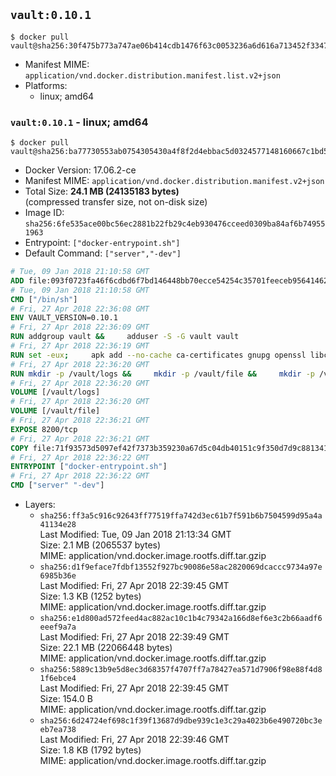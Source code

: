 ## `vault:0.10.1`

```console
$ docker pull vault@sha256:30f475b773a747ae06b414cdb1476f63c0053236a6d616a713452f3347a713f1
```

-	Manifest MIME: `application/vnd.docker.distribution.manifest.list.v2+json`
-	Platforms:
	-	linux; amd64

### `vault:0.10.1` - linux; amd64

```console
$ docker pull vault@sha256:ba77730553ab0754305430a4f8f2d4ebbac5d0324577148160667c1bd54c76c2
```

-	Docker Version: 17.06.2-ce
-	Manifest MIME: `application/vnd.docker.distribution.manifest.v2+json`
-	Total Size: **24.1 MB (24135183 bytes)**  
	(compressed transfer size, not on-disk size)
-	Image ID: `sha256:6fe535ace00bc56ec2881b22fb29c4eb930476cceed0309ba84af6b749551963`
-	Entrypoint: `["docker-entrypoint.sh"]`
-	Default Command: `["server","-dev"]`

```dockerfile
# Tue, 09 Jan 2018 21:10:58 GMT
ADD file:093f0723fa46f6cdbd6f7bd146448bb70ecce54254c35701feeceb956414622f in / 
# Tue, 09 Jan 2018 21:10:58 GMT
CMD ["/bin/sh"]
# Fri, 27 Apr 2018 22:36:08 GMT
ENV VAULT_VERSION=0.10.1
# Fri, 27 Apr 2018 22:36:09 GMT
RUN addgroup vault &&     adduser -S -G vault vault
# Fri, 27 Apr 2018 22:36:19 GMT
RUN set -eux;     apk add --no-cache ca-certificates gnupg openssl libcap su-exec dumb-init &&     apkArch="$(apk --print-arch)";     case "$apkArch" in         armhf) ARCH='arm' ;;         aarch64) ARCH='arm64' ;;         x86_64) ARCH='amd64' ;;         x86) ARCH='386' ;;         *) echo >&2 "error: unsupported architecture: $apkArch"; exit 1 ;;     esac &&     gpg --keyserver hkp://pgp.mit.edu:80 --recv-keys 91A6E7F85D05C65630BEF18951852D87348FFC4C &&     mkdir -p /tmp/build &&     cd /tmp/build &&     wget https://releases.hashicorp.com/vault/${VAULT_VERSION}/vault_${VAULT_VERSION}_linux_${ARCH}.zip &&     wget https://releases.hashicorp.com/vault/${VAULT_VERSION}/vault_${VAULT_VERSION}_SHA256SUMS &&     wget https://releases.hashicorp.com/vault/${VAULT_VERSION}/vault_${VAULT_VERSION}_SHA256SUMS.sig &&     gpg --batch --verify vault_${VAULT_VERSION}_SHA256SUMS.sig vault_${VAULT_VERSION}_SHA256SUMS &&     grep vault_${VAULT_VERSION}_linux_${ARCH}.zip vault_${VAULT_VERSION}_SHA256SUMS | sha256sum -c &&     unzip -d /bin vault_${VAULT_VERSION}_linux_${ARCH}.zip &&     cd /tmp &&     rm -rf /tmp/build &&     gpgconf --kill dirmngr &&     gpgconf --kill gpg-agent &&     apk del gnupg openssl &&     rm -rf /root/.gnupg
# Fri, 27 Apr 2018 22:36:20 GMT
RUN mkdir -p /vault/logs &&     mkdir -p /vault/file &&     mkdir -p /vault/config &&     chown -R vault:vault /vault
# Fri, 27 Apr 2018 22:36:20 GMT
VOLUME [/vault/logs]
# Fri, 27 Apr 2018 22:36:20 GMT
VOLUME [/vault/file]
# Fri, 27 Apr 2018 22:36:21 GMT
EXPOSE 8200/tcp
# Fri, 27 Apr 2018 22:36:21 GMT
COPY file:71f93573d5097ef42f7373b359230a67d5c04db40151c9f350d7d9c881341c67 in /usr/local/bin/docker-entrypoint.sh 
# Fri, 27 Apr 2018 22:36:22 GMT
ENTRYPOINT ["docker-entrypoint.sh"]
# Fri, 27 Apr 2018 22:36:22 GMT
CMD ["server" "-dev"]
```

-	Layers:
	-	`sha256:ff3a5c916c92643ff77519ffa742d3ec61b7f591b6b7504599d95a4a41134e28`  
		Last Modified: Tue, 09 Jan 2018 21:13:34 GMT  
		Size: 2.1 MB (2065537 bytes)  
		MIME: application/vnd.docker.image.rootfs.diff.tar.gzip
	-	`sha256:d1f9eface7fdbf13552f927bc90086e58ac2820069dcaccc9734a97e6985b36e`  
		Last Modified: Fri, 27 Apr 2018 22:39:45 GMT  
		Size: 1.3 KB (1252 bytes)  
		MIME: application/vnd.docker.image.rootfs.diff.tar.gzip
	-	`sha256:e1d800ad572feed4ac882ac10c1b4c79342a166d8ef6e3c2b66aadf6eeef9a7a`  
		Last Modified: Fri, 27 Apr 2018 22:39:49 GMT  
		Size: 22.1 MB (22066448 bytes)  
		MIME: application/vnd.docker.image.rootfs.diff.tar.gzip
	-	`sha256:5889c13b9e5d8ec3d68357f4707ff7a78427ea571d7906f98e88f4d81f6ebce4`  
		Last Modified: Fri, 27 Apr 2018 22:39:45 GMT  
		Size: 154.0 B  
		MIME: application/vnd.docker.image.rootfs.diff.tar.gzip
	-	`sha256:6d24724ef698c1f39f13687d9dbe939c1e3c29a4023b6e490720bc3eeb7ea738`  
		Last Modified: Fri, 27 Apr 2018 22:39:46 GMT  
		Size: 1.8 KB (1792 bytes)  
		MIME: application/vnd.docker.image.rootfs.diff.tar.gzip
